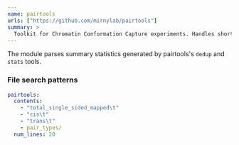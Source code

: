 ```yaml
---
name: pairtools
urls: ["https://github.com/mirnylab/pairtools"]
summary: >
  Toolkit for Chromatin Conformation Capture experiments. Handles short-reads paired reference alignments, extracts 3C-specific information, and perform common tasks such as sorting, filtering, and deduplication
---
```


<!--
~~~~~ DO NOT EDIT ~~~~~
This file is autogenerated from the MultiQC module python docstring.
Do not edit the markdown, it will be overwritten.

File path for the source of this content: test-data/data/modules/pairtools/pairtools.py
~~~~~~~~~~~~~~~~~~~~~~~
-->

The module parses summary statistics generated by pairtools's `dedup` and `stats` tools.

### File search patterns

```yaml
pairtools:
  contents:
    - "total_single_sided_mapped\t"
    - "cis\t"
    - "trans\t"
    - pair_types/
  num_lines: 20
```

